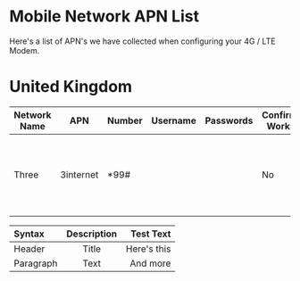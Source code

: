 # Mobile Network APN List

Here's a list of APN's we have collected when configuring your 4G / LTE Modem.



# United Kingdom

| Network Name | APN | Number | Username | Passwords | Confirmed Working | Notes |
| --- | ---  | ---  | ---  | ---  | ---  | --- |
| Three | 3internet | *99# |  |  | No | Very likely to work as Smarty is 3 |

| Syntax      | Description | Test Text     |
| :---        |    :----:   |          ---: |
| Header      | Title       | Here's this   |
| Paragraph   | Text        | And more      |
